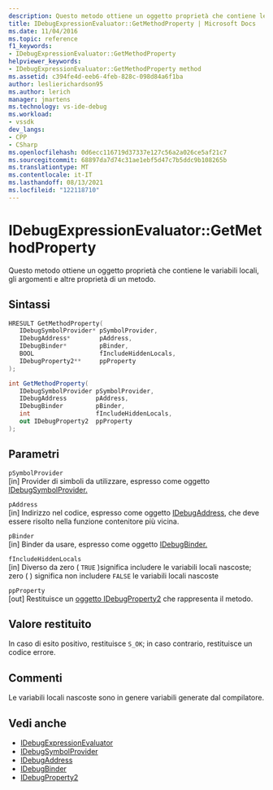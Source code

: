 ```yaml
---
description: Questo metodo ottiene un oggetto proprietà che contiene le variabili locali, gli argomenti e altre proprietà di un metodo.
title: IDebugExpressionEvaluator::GetMethodProperty | Microsoft Docs
ms.date: 11/04/2016
ms.topic: reference
f1_keywords:
- IDebugExpressionEvaluator::GetMethodProperty
helpviewer_keywords:
- IDebugExpressionEvaluator::GetMethodProperty method
ms.assetid: c394fe4d-eeb6-4feb-828c-098d84a6f1ba
author: leslierichardson95
ms.author: lerich
manager: jmartens
ms.technology: vs-ide-debug
ms.workload:
- vssdk
dev_langs:
- CPP
- CSharp
ms.openlocfilehash: 0d6ecc116719d37337e127c56a2a026ce5af21c7
ms.sourcegitcommit: 68897da7d74c31ae1ebf5d47c7b5ddc9b108265b
ms.translationtype: MT
ms.contentlocale: it-IT
ms.lasthandoff: 08/13/2021
ms.locfileid: "122118710"
---
```

# <a name="idebugexpressionevaluatorgetmethodproperty"></a>IDebugExpressionEvaluator::GetMethodProperty
Questo metodo ottiene un oggetto proprietà che contiene le variabili locali, gli argomenti e altre proprietà di un metodo.

## <a name="syntax"></a>Sintassi

```cpp
HRESULT GetMethodProperty( 
   IDebugSymbolProvider* pSymbolProvider,
   IDebugAddress*        pAddress,
   IDebugBinder*         pBinder,
   BOOL                  fIncludeHiddenLocals,
   IDebugProperty2**     ppProperty
);
```

```csharp
int GetMethodProperty(
   IDebugSymbolProvider pSymbolProvider,
   IDebugAddress        pAddress,
   IDebugBinder         pBinder,
   int                  fIncludeHiddenLocals,
   out IDebugProperty2  ppProperty
);
```

## <a name="parameters"></a>Parametri
`pSymbolProvider`\
[in] Provider di simboli da utilizzare, espresso come oggetto [IDebugSymbolProvider.](../../../extensibility/debugger/reference/idebugsymbolprovider.md)

`pAddress`\
[in] Indirizzo nel codice, espresso come oggetto [IDebugAddress,](../../../extensibility/debugger/reference/idebugaddress.md) che deve essere risolto nella funzione contenitore più vicina.

`pBinder`\
[in] Binder da usare, espresso come oggetto [IDebugBinder.](../../../extensibility/debugger/reference/idebugbinder.md)

`fIncludeHiddenLocals`\
[in] Diverso da zero ( `TRUE` )significa includere le variabili locali nascoste; zero ( ) significa non includere `FALSE` le variabili locali nascoste

`ppProperty`\
[out] Restituisce un [oggetto IDebugProperty2](../../../extensibility/debugger/reference/idebugproperty2.md) che rappresenta il metodo.

## <a name="return-value"></a>Valore restituito
 In caso di esito positivo, restituisce `S_OK`; in caso contrario, restituisce un codice errore.

## <a name="remarks"></a>Commenti
 Le variabili locali nascoste sono in genere variabili generate dal compilatore.

## <a name="see-also"></a>Vedi anche
- [IDebugExpressionEvaluator](../../../extensibility/debugger/reference/idebugexpressionevaluator.md)
- [IDebugSymbolProvider](../../../extensibility/debugger/reference/idebugsymbolprovider.md)
- [IDebugAddress](../../../extensibility/debugger/reference/idebugaddress.md)
- [IDebugBinder](../../../extensibility/debugger/reference/idebugbinder.md)
- [IDebugProperty2](../../../extensibility/debugger/reference/idebugproperty2.md)
